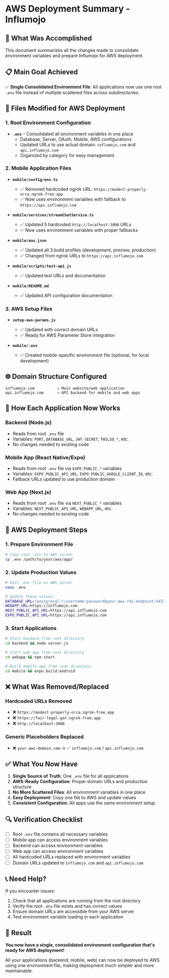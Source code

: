 # AWS Deployment Summary - Influmojo

## 🎯 **What Was Accomplished**

This document summarizes all the changes made to consolidate environment variables and prepare Influmojo for AWS deployment.

## 📋 **Main Goal Achieved**

✅ **Single Consolidated Environment File**: All applications now use one root `.env` file instead of multiple scattered files across subdirectories.

## 🔧 **Files Modified for AWS Deployment**

### **1. Root Environment Configuration**
- **`.env`** - Consolidated all environment variables in one place
  - Database, Server, OAuth, Mobile, AWS configurations
  - Updated URLs to use actual domain: `influmojo.com` and `api.influmojo.com`
  - Organized by category for easy management

### **2. Mobile Application Files**
- **`mobile/config/env.ts`**
  - ✅ Removed hardcoded ngrok URL: `https://modest-properly-orca.ngrok-free.app`
  - ✅ Now uses environment variables with fallback to `https://api.influmojo.com`

- **`mobile/services/streamChatService.ts`**
  - ✅ Updated 5 hardcoded `http://localhost:3000` URLs
  - ✅ Now uses environment variables with proper fallbacks

- **`mobile/eas.json`**
  - ✅ Updated all 3 build profiles (development, preview, production)
  - ✅ Changed from ngrok URLs to `https://api.influmojo.com`

- **`mobile/scripts/test-api.js`**
  - ✅ Updated test URLs and documentation

- **`mobile/README.md`**
  - ✅ Updated API configuration documentation

### **3. AWS Setup Files**
- **`setup-aws-params.js`**
  - ✅ Updated with correct domain URLs
  - ✅ Ready for AWS Parameter Store integration

- **`mobile/.env`**
  - ✅ Created mobile-specific environment file (optional, for local development)

## 🌐 **Domain Structure Configured**

```
influmojo.com          → Main website/web application
api.influmojo.com      → API backend for mobile and web apps
```

## 📱 **How Each Application Now Works**

### **Backend (Node.js)**
- Reads from root `.env` file
- Variables: `PORT`, `DATABASE_URL`, `JWT_SECRET`, `TWILIO_*`, etc.
- No changes needed to existing code

### **Mobile App (React Native/Expo)**
- Reads from root `.env` file via `EXPO_PUBLIC_*` variables
- Variables: `EXPO_PUBLIC_API_URL`, `EXPO_PUBLIC_GOOGLE_CLIENT_ID`, etc.
- Fallback URLs updated to use production domain

### **Web App (Next.js)**
- Reads from root `.env` file via `NEXT_PUBLIC_*` variables
- Variables: `NEXT_PUBLIC_API_URL`, `WEBAPP_URL`, etc.
- No changes needed to existing code

## 🚀 **AWS Deployment Steps**

### **1. Prepare Environment File**
```bash
# Copy root .env to AWS server
cp .env /path/to/your/aws/app/
```

### **2. Update Production Values**
```bash
# Edit .env file on AWS server
nano .env

# Update these values:
DATABASE_URL="postgresql://username:password@your-aws-rds-endpoint:5432/influmojo-prod"
WEBAPP_URL=https://influmojo.com
NEXT_PUBLIC_API_URL=https://api.influmojo.com
EXPO_PUBLIC_API_URL=https://api.influmojo.com
```

### **3. Start Applications**
```bash
# Start backend from root directory
cd backend && node server.js

# Start web app from root directory  
cd webapp && npm start

# Build mobile app from root directory
cd mobile && expo build:android
```

## ❌ **What Was Removed/Replaced**

### **Hardcoded URLs Removed**
- ❌ `https://modest-properly-orca.ngrok-free.app`
- ❌ `https://fair-legal-gar.ngrok-free.app`
- ❌ `http://localhost:3000`

### **Generic Placeholders Replaced**
- ❌ `your-aws-domain.com` → ✅ `influmojo.com` / `api.influmojo.com`

## ✅ **What You Now Have**

1. **Single Source of Truth**: One `.env` file for all applications
2. **AWS-Ready Configuration**: Proper domain URLs and production structure
3. **No More Scattered Files**: All environment variables in one place
4. **Easy Deployment**: Copy one file to AWS and update values
5. **Consistent Configuration**: All apps use the same environment setup

## 🔍 **Verification Checklist**

- [ ] Root `.env` file contains all necessary variables
- [ ] Mobile app can access environment variables
- [ ] Backend can access environment variables
- [ ] Web app can access environment variables
- [ ] All hardcoded URLs replaced with environment variables
- [ ] Domain URLs updated to `influmojo.com` and `api.influmojo.com`

## 📞 **Need Help?**

If you encounter issues:
1. Check that all applications are running from the root directory
2. Verify the root `.env` file exists and has correct values
3. Ensure domain URLs are accessible from your AWS server
4. Test environment variable loading in each application

## 🎉 **Result**

**You now have a single, consolidated environment configuration that's ready for AWS deployment!** 

All your applications (backend, mobile, web) can now be deployed to AWS using one environment file, making deployment much simpler and more maintainable.
